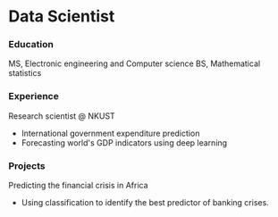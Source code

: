 # Data Scientist

### Education
MS, Electronic engineering and Computer science
BS, Mathematical statistics

### Experience
Research scientist @ NKUST
- International government expenditure prediction
- Forecasting world's GDP indicators using deep learning

### Projects
Predicting the financial crisis in Africa
- Using classification to identify the best predictor of banking crises.
